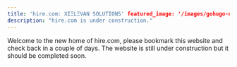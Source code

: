 ```yaml
---
title: 'hire.com: XIΞLΞVAN SOLUTIONS' featured_image: '/images/gohugo-default-sample-hero-image.jpg'
description: "hire.com is under construction."
---
```


Welcome to the new home of hire.com, please bookmark this website and check back in a couple of days. The website is
still under construction but it should be completed soon.
